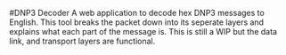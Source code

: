 #DNP3 Decoder
A web application to decode hex DNP3 messages to English. This tool breaks the packet down into its seperate layers and explains what each part of the message is.
This is still a WIP but the data link, and transport layers are functional.